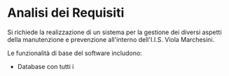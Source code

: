 # Analisi dei Requisiti

Si richiede la realizzazione di un sistema per la gestione dei diversi aspetti della manutenzione e prevenzione all'interno dell'I.I.S. Viola Marchesini.

Le funzionalità di base del software includono:

- Database con tutti i 
